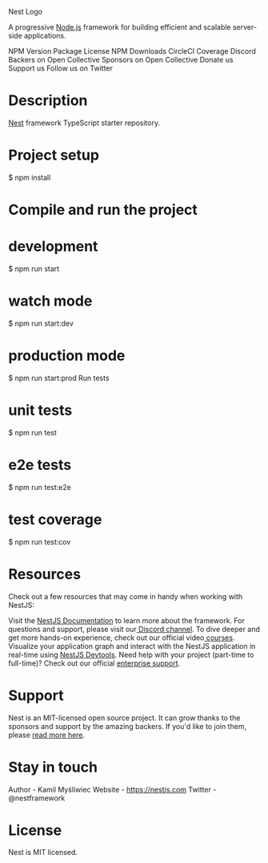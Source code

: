 Nest Logo

A progressive [Node.js](https://nodejs.org/en) framework for building efficient and scalable server-side applications.

NPM Version Package License NPM Downloads CircleCI Coverage Discord Backers on Open Collective Sponsors on Open Collective Donate us Support us Follow us on Twitter

# Description
[Nest](https://github.com/nestjs/nest) framework TypeScript starter repository.

# Project setup

$ npm install
# Compile and run the project

# development
$ npm run start

# watch mode
$ npm run start:dev

# production mode
$ npm run start:prod
Run tests
# unit tests
$ npm run test

# e2e tests
$ npm run test:e2e

# test coverage
$ npm run test:cov

# Resources
Check out a few resources that may come in handy when working with NestJS:

Visit the [NestJS Documentation](https://docs.nestjs.com/) to learn more about the framework.
For questions and support, please visit our[ Discord channel](https://discord.com/invite/G7Qnnhy).
To dive deeper and get more hands-on experience, check out our official video[ courses](https://courses.nestjs.com/).
Visualize your application graph and interact with the NestJS application in real-time using [NestJS Devtools](https://devtools.nestjs.com/).
Need help with your project (part-time to full-time)? Check out our official [enterprise support](https://enterprise.nestjs.com/).


# Support
Nest is an MIT-licensed open source project. It can grow thanks to the sponsors and support by the amazing backers. If you'd like to join them, please [read more here](https://docs.nestjs.com/support).

# Stay in touch
Author - Kamil Myśliwiec
Website - https://nestjs.com
Twitter - @nestframework
# License
Nest is MIT licensed.
